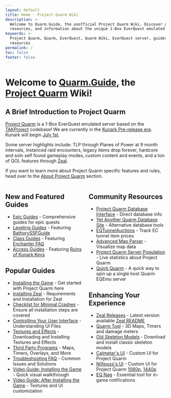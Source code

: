 ```yaml
---
layout: default
title: Home - Project Quarm Wiki
description: >-
  Welcome to Quarm.Guide, the unofficial Project Quarm Wiki. Discover guides,
  resources, and information about the unique 1-Box EverQuest emulated server.
keywords: >-
  Project Quarm, Quarm, EverQuest, Quarm Wiki, EverQuest server, guides,
  resources
permalink: /
toc: false
footer: false
---
```


# Welcome to [Quarm.Guide](https://quarm.guide), the [Project Quarm](https://www.projectquarm.com) Wiki!

## A Brief Introduction to Project Quarm

[Project Quarm](https://projectquarm.com/) is a 1-Box EverQuest emulated server based on the [TAKProject](https://www.takproject.net/) codebase! We are currently in the [Kunark Pre-release era](https://quarm.guide/2024/05/15/everything-we-know-about-kunark/). Kunark will begin [July 1st](https://quarm.guide/about-project-quarm#kunark-2x-july-1st-2024).

Some server highlights include: TLP through Planes of Power at 9 month intervals, instanced raid encounters, legacy items drop forever, hardcore and solo self found gameplay modes, custom content and events, and a ton of QOL features through [Zeal](https://github.com/iamclint/Zeal).

If you want to learn more about Project Quarm specific features and rules, head over to the [About Project Quarm](about-project-quarm) section.

<div style="display: flex;">
    <div style="flex: 1; margin-right: 10px;">
        <h2>New and Featured Guides</h2>
        <ul>
            <li><a href="{{ '/epic-guides' | relative_url }}">Epic Guides</a> - Comprehensive guides for epic quests</li>
            <li><a href="{{ '/leveling-guides#BathorySSFGuide' | relative_url }}">Leveling Guides</a> - Featuring <a href="{{ '/leveling-guides#BathorySSFGuide' | relative_url }}">BathorySSFGuide</a></li>
            <li><a href="{{ '/class-guides#enchanter-faq' | relative_url }}">Class Guides</a> - Featuring <a href="{{ '/class-guides#enchanter-faq' | relative_url }}">Enchanter FAQ</a></li>
            <li><a href="{{ '/access-guides#Ruins-of-Kunark-Keys' | relative_url }}">Access Guides</a> - Featuring <a href="{{ '/access-guides#Ruins-of-Kunark-Keys' | relative_url }}">Ruins of Kunark Keys</a></li>
        </ul>
        <h2>Popular Guides</h2>
        <ul>
            <li><a href="{{ '/installing-the-game' | relative_url }}">Installing the Game</a> - Get started with Project Quarm here</li>
            <li><a href="https://quarm.guide/installing-the-game#step-4-installing-zeal-" aria-label="Installing Zeal - Requirements and Installation for Zeal">Installing Zeal</a> - Requirements and Installation for Zeal</li>
            <li><a href="https://quarm.guide/2024/04/20/xanaxs-checklist-for-minimal-crashes/">Checklist for Minimal Crashes</a> - Ensure all installation steps are covered</li>
            <li><a href="{{ '/after-installing-the-game#controlling-your-user-interface' | relative_url }}">Controlling Your User Interface</a> - Understanding UI Files</li>
            <li><a href="{{ '/textures-and-effects' | relative_url }}">Textures and Effects</a> - Downloading and Installing Textures and Effects</li>
            <li><a href="{{ '/third-party-programs' | relative_url }}">Third Party Programs</a> - Maps, Timers, Overlays, and More</li>
            <li><a href="{{ '/troubleshooting-faq' | relative_url }}">Troubleshooting FAQ</a> - Common Issues and Solutions</li>
            <li><a href="https://www.youtube.com/watch?v=aM0MX67me5Y" aria-label="Video Guide: Installing the Game - Quick visual walkthrough">Video Guide: Installing the Game</a> - Quick visual walkthrough</li>
            <li><a href="https://www.youtube.com/watch?v=tmU_5kBZbu8" aria-label="Video Guide: After Installing the Game - Textures and UI customization">Video Guide: After Installing the Game</a> - Textures and UI customization</li>
        </ul>
    </div>
    <div style="flex: 1; margin-left: 10px;">
        <h2>Community Resources</h2>
        <ul>
            <li><a href="https://www.pqdi.cc/" aria-label="Project Quarm Database Interface - Direct information from the Project Quarm database">Project Quarm Database Interface</a> - Direct database info</li>
            <li><a href="https://yaqds.bytelligence.com/" aria-label="Yet Another Quarm Database Site - An alternative view of the Project Quarm database">Yet Another Quarm Database Site</a> - Alternative database tools</li>
            <li><a href="https://www.eqtunnelauctions.com/" aria-label="EQTunnelAuctions - Track EC tunnel item prices">EQTunnelAuctions</a> - Track EC tunnel item prices</li>
            <li><a href="https://eqmap.vercel.app/" aria-label="Advanced Map Parser - Visualize map data">Advanced Map Parser</a> - Visualize map data</li>
            <li><a href="https://www.eqemulator.org/index.php?pageid=serverinfo&worldid=3962" aria-label="Project Quarm Server Population - Live statistics and information about the Project Quarm server">Project Quarm Server Population</a> - Live statistics about Project Quarm</li>
            <li><a href="https://github.com/ryhoneyman/quick-quarm" aria-label="Quick Quarm - A quick way to spin up a single host Quarm EQEmu server">Quick Quarm</a> - A quick way to spin up a single host Quarm EQEmu server</li>
        </ul>
        <h2>Enhancing Your Experience</h2>
        <ul>
            <li><a href="https://github.com/iamclint/Zeal/releases" aria-label="Zeal Releases - Download the latest version of Zeal">Zeal Releases</a> - Latest version available <a href="https://github.com/iamclint/Zeal/blob/main/README.md">Zeal README</a></li>
            <li><a href="https://github.com/EJWellman/QuarmTool" aria-label="Quarm Tool - Get help with technical questions">Quarm Tool</a> - 3D Maps, Timers and damage meters</li>
            <li><a href="{{ '/textures-and-effects#old-skeleton-models' | relative_url }}" aria-label="Old Skeleton Models - Download and install classic skeleton models">Old Skeleton Models</a> - Download and install classic skeleton models</li>
            <li><a href="{{ '/after-installing-the-game#calmetars-ui' | relative_url }}" aria-label="Calmetar's UI - Custom UI for Quarm">Calmetar's UI</a> - Custom UI for Project Quarm</li>
            <li><a href="{{ '/after-installing-the-game#where-to-get-quarm-user-interfaces' | relative_url }}" aria-label="Nillipuss's UI - Custom UI for Quarm">Nillipuss's UI</a> - Custom UI for Project Quarm <a href="{{ '/after-installing-the-game#nillipuss-ui-1080p' | relative_url }}">1080p</a>, <a href="{{ '/after-installing-the-game#nillipuss-ui-1440p' | relative_url }}">1440p</a></li>
            <li><a href="https://github.com/guildantix/eq-nag/releases" aria-label="EQ Nag - Essential tool for in-game notifications">EQ Nag</a> - Essential tool for in-game notifications</li>
        </ul>
    </div>
</div>
